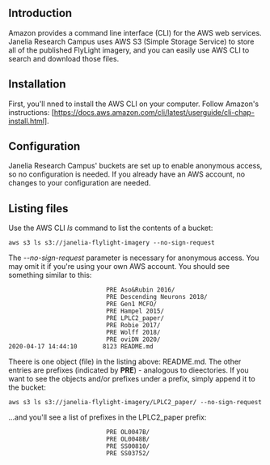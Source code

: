## Introduction
Amazon provides a command line interface (CLI) for the AWS web services. Janelia Research Campus uses AWS S3 (Simple Storage Service) to
store all of the published FlyLight imagery, and you can easily use AWS CLI to search and download those files.

## Installation
First, you'll nned to install the AWS CLI on your computer. Follow Amazon's instructions: [https://docs.aws.amazon.com/cli/latest/userguide/cli-chap-install.html].

## Configuration
Janelia Research Campus' buckets are set up to enable anonymous access, so no configuration is needed. If you already have an AWS account,
no changes to your configuration are needed.

## Listing files
Use the AWS CLI *ls* command to list the contents of a bucket:
```
aws s3 ls s3://janelia-flylight-imagery --no-sign-request
```
The *--no-sign-request* parameter is necessary for anonymous access. You may omit it if you're using your own AWS account.
You should see something similar to this:
```
                           PRE Aso&Rubin 2016/
                           PRE Descending Neurons 2018/
                           PRE Gen1 MCFO/
                           PRE Hampel 2015/
                           PRE LPLC2_paper/
                           PRE Robie 2017/
                           PRE Wolff 2018/
                           PRE oviDN 2020/
2020-04-17 14:44:10       8123 README.md
```
Theere is one object (file) in the listing above: README.md. The other entries are prefixes (indicated by __PRE__) - analogous to dieectories. If you want to see the objects and/or prefixes under a prefix, simply append it to the bucket:
```
aws s3 ls s3://janelia-flylight-imagery/LPLC2_paper/ --no-sign-request
```
...and you'll see a list of prefixes in the LPLC2_paper prefix:
```
                           PRE OL0047B/
                           PRE OL0048B/
                           PRE SS00810/
                           PRE SS03752/
```
